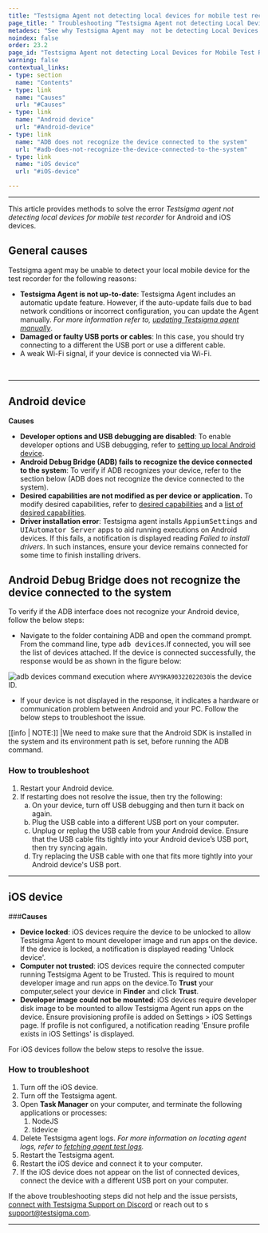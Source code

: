 ```yaml
---
title: "Testsigma Agent not detecting local devices for mobile test recorder"
page_title: " Troubleshooting “Testsigma Agent not detecting Local Devices for Mobile Test Recorder” error"
metadesc: "See why Testsigma Agent may  not be detecting Local Devices for Mobile Test Recorder."
noindex: false
order: 23.2
page_id: "Testsigma Agent not detecting Local Devices for Mobile Test Recorder"
warning: false
contextual_links:
- type: section
  name: "Contents"
- type: link
  name: "Causes"
  url: "#Causes"
- type: link
  name: "Android device"
  url: "#Android-device"
- type: link
  name: "ADB does not recognize the device connected to the system"
  url: "#adb-does-not-recognize-the-device-connected-to-the-system"
- type: link
  name: "iOS device"
  url: "#iOS-device"

---
```


---
<p>
This article provides methods to solve the error <em>Testsigma agent not detecting local devices for mobile test recorder</em> for Android and iOS devices.
</p>

## **General causes**

Testsigma agent may be unable to detect your local mobile device for the test recorder for the following reasons:
<ul>

<li><strong>Testsigma Agent is not up-to-date</strong>: Testsigma Agent includes an automatic update feature. However, if the auto-update fails due to bad network conditions or incorrect configuration, you can update the Agent manually. <em>For more information refer to,
<a href="https://testsigma.com/docs/agent/update-agent-manually/">updating Testsigma agent manually</a></em>.
</li>

<li><strong>Damaged or faulty USB ports or cables</strong>: In this case, you should try connecting to a different the USB port or use a different cable.</li>
<li>A weak Wi-Fi signal, if your device is connected via Wi-Fi.</li>
</ul>
<br>

---

## **Android device**

**Causes**
<ul>
<li><strong>Developer options and USB debugging are disabled</strong>: To enable developer options and USB debugging, refer to <a href="https://testsigma.com/docs/agent/connect-android-local-devices/">setting up local Android device</a>.
</li>
<li><strong>Android Debug Bridge (ADB) fails to recognize the device connected to the system</strong>: To verify if ADB recognizes your device, refer to the section below (ADB does not recognize the device connected to the system).</li>
<li><strong>Desired capabilities are not modified as per device or application.</strong> To modify desired capabilities, refer to <a href="https://testsigma.com/docs/desired-capabilities/overview/">desired capabilities</a> and a <a href="https://testsigma.com/docs/desired-capabilities/most-common/">list of desired capabilities</a>.</li>
<li><strong>Driver installation error</strong>: Testsigma agent installs <kbd>AppiumSettings</kbd> and <kbd>UIAutomator Server</kbd> apps to aid running executions on Android devices. If this fails, a notification is displayed reading <em>Failed to install drivers</em>. In such instances, ensure your device remains connected for some time to finish installing drivers.</li>
</ul>

## **Android Debug Bridge does not recognize the device connected to the system**

To verify if the ADB interface does not recognize your Android device, follow the below steps:

* Navigate to the folder containing ADB and open the command prompt. From the command line, type <kbd>adb devices</kbd>.If connected, you will see the list of devices attached. If the device is connected successfully, the response would be as shown in the figure below:</li>

![adb devices command execution](https://docs.testsigma.com/images/mobile-device-not-displayed-recorder/adb-devices-command-execution.png) where `AVY9KA90322022030`is the device ID.

* If your device is not displayed in the response, it indicates a hardware or communication problem between Android and your PC. Follow the below steps to troubleshoot the issue.


[[info | NOTE:]]
|We need to make sure that the Android SDK is installed in the system and its environment path is set, before running the ADB command.

### **How to troubleshoot**
<ol>
<li>Restart your Android device.</li>
<li>If restarting does not resolve the issue, then try the following: 
     <ol type="a">
     <li>On your device, turn off USB debugging and then turn it back on again.</li>
     <li>Plug the USB cable into a different USB port on your computer.</li>
     <li>Unplug or replug the USB cable from your Android device. Ensure that the USB cable fits tightly into your Android device’s USB port, then try syncing again.</li>
     <li>Try replacing the USB cable with one that fits more tightly into your Android device's USB port.</li>
     </ol>
</ol>

---

##  **iOS device**

###**Causes**

<ul>
<li><strong>Device locked</strong>: iOS devices require the device to be unlocked to allow Testsigma Agent to mount developer image and run apps on the device.
If the device is locked, a notification is displayed reading 'Unlock device'.</li>
<li><strong>Computer not trusted</strong>: iOS devices require the connected computer running Testsigma Agent to be Trusted. This is required to mount developer image and run apps on the device.To <strong>Trust</strong> your computer,select your device in <strong>Finder</strong> and click <strong>Trust</strong>.</li>
<li><strong>Developer image could not be mounted</strong>: iOS devices require developer disk image to be mounted to allow Testsigma Agent run apps on the device. Ensure provisioning profile is added on Settings > iOS Settings page.
If profile is not configured, a notification reading 'Ensure profile exists in iOS Settings' is displayed.</li>
</ul>

For iOS devices follow the below steps to resolve the issue.

### **How to troubleshoot**

<ol>
<li>Turn off the iOS device.</li>
<li>Turn off the Testsigma agent.</li>
<li>Open <strong>Task Manager</strong> on your computer, and terminate the following applications or processes:
<ol>
<li>NodeJS</li>
<li>tidevice</li></ol>
</li>
<li>Delete Testsigma agent logs. <em>For more information on locating agent logs, refer to <a href="https://testsigma.com/docs/agent/troubleshooting/logs/">fetching agent test logs</a>.</em>
</li>
<li>Restart the Testsigma agent.</li>
<li>Restart the iOS device and connect it to your computer.</li>
<li>If the iOS device does not appear on the list of connected devices, connect the device with a different USB port on your computer.</li>
</ol>

If the above troubleshooting steps did not help and the issue persists, [connect with Testsigma Support on Discord](https://discord.com/invite/5caWS7R6QX) or reach out to s     [support@testsigma.com](mailto:support@testsigma.com).

---